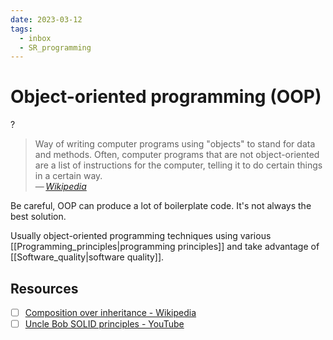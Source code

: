 ```yaml
---
date: 2023-03-12
tags:
  - inbox
  - SR_programming
---
```


# Object-oriented programming (OOP)
?
> Way of writing computer programs using "objects" to stand for data and
> methods. Often, computer programs that are not object-oriented are a list of
> instructions for the computer, telling it to do certain things in a certain
> way.\
> — <cite>[Wikipedia](https://simple.wikipedia.org/wiki/Object-oriented_programming)</cite>

Be careful, OOP can produce a lot of boilerplate code. It's not always the best
solution.

Usually object-oriented programming techniques using various
[[Programming_principles|programming principles]] and take advantage of
[[Software_quality|software quality]].

## Resources

- [ ] [Composition over inheritance - Wikipedia](https://en.wikipedia.org/wiki/Composition_over_inheritance)
- [ ] [Uncle Bob SOLID principles - YouTube](https://www.youtube.com/watch?v=zHiWqnTWsn4)
